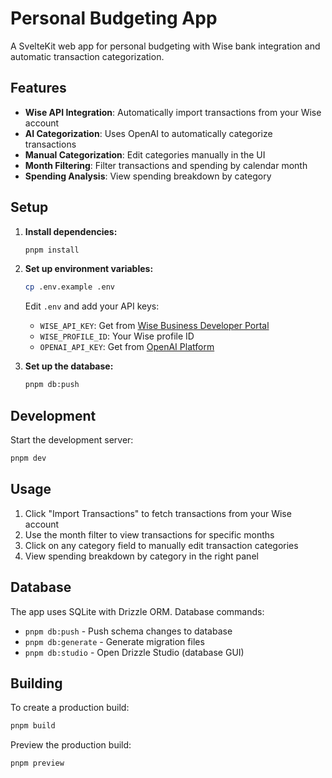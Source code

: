 # Personal Budgeting App

A SvelteKit web app for personal budgeting with Wise bank integration and automatic transaction categorization.

## Features

- **Wise API Integration**: Automatically import transactions from your Wise account
- **AI Categorization**: Uses OpenAI to automatically categorize transactions
- **Manual Categorization**: Edit categories manually in the UI
- **Month Filtering**: Filter transactions and spending by calendar month
- **Spending Analysis**: View spending breakdown by category

## Setup

1. **Install dependencies:**

   ```sh
   pnpm install
   ```

2. **Set up environment variables:**

   ```sh
   cp .env.example .env
   ```

   Edit `.env` and add your API keys:
   - `WISE_API_KEY`: Get from [Wise Business Developer Portal](https://wise.com/gb/business/developer/)
   - `WISE_PROFILE_ID`: Your Wise profile ID
   - `OPENAI_API_KEY`: Get from [OpenAI Platform](https://platform.openai.com/api-keys)

3. **Set up the database:**
   ```sh
   pnpm db:push
   ```

## Development

Start the development server:

```sh
pnpm dev
```

## Usage

1. Click "Import Transactions" to fetch transactions from your Wise account
2. Use the month filter to view transactions for specific months
3. Click on any category field to manually edit transaction categories
4. View spending breakdown by category in the right panel

## Database

The app uses SQLite with Drizzle ORM. Database commands:

- `pnpm db:push` - Push schema changes to database
- `pnpm db:generate` - Generate migration files
- `pnpm db:studio` - Open Drizzle Studio (database GUI)

## Building

To create a production build:

```sh
pnpm build
```

Preview the production build:

```sh
pnpm preview
```

